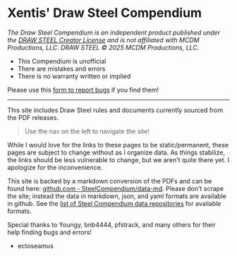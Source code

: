 # Xentis' Draw Steel Compendium

_The Draw Steel Compendium is an independent product published under the [DRAW STEEL Creator License](https://www.mcdmproductions.com/draw-steel-creator-license) and is not 
affiliated with MCDM Productions, LLC. DRAW STEEL © 2025 MCDM Productions, LLC._ 

- This Compendium is unofficial
- There are mistakes and errors
- There is no warranty written or implied

Please use this [form to report bugs](https://docs.google.com/forms/d/e/1FAIpQLSc6m-pZ0NLt2EArE-Tcxr-XbAPMyhu40ANHJKtyRvvwBd2LSw/viewform?usp=sharing&ouid=105036387964900154878) if you find them!

---

This site includes Draw Steel rules and documents currently sourced from the PDF releases.

> Use the nav on the left to navigate the site!

While I would love for the links to these pages to be static/permanent, these pages are subject to change without as I
organize data.  As things stabilize, the links should be less vulnerable to change, but we aren't quite there yet. I 
apologize for the inconvenience.

This site is backed by a markdown conversion of the PDFs and can be found here: 
[github.com - SteelCompendium/data-md](https://github.com/SteelCompendium/data-md). Please don't scrape the site; 
instead the data in markdown, json, and yaml formats are available in github.  See the 
[list of Steel Compendium data repositories](https://steelcompendium.io/#draw-steel-data) for available formats.

Special thanks to Youngy, bnb4444, pfstrack, and many others for their help finding bugs and errors!

- ectoseamus